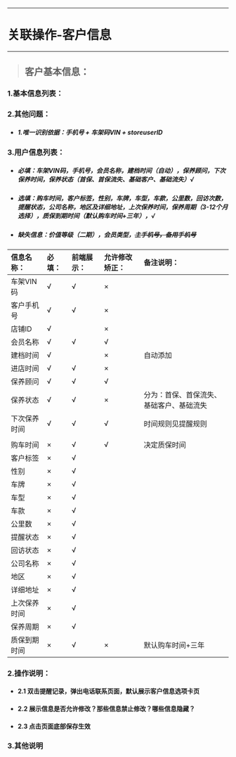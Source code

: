 
---

# 关联操作-客户信息

---

> ## 客户基本信息：

### 1.基本信息列表：

### 2.其他问题：

* ##### 1.唯一识别依据：手机号 + 车架码VIN + storeuserID

### 3.用户信息列表：

* ##### 必填：车架VIN码，手机号，会员名称，建档时间（自动），保养顾问，下次保养时间，保养状态（首保、首保流失、基础客户、基础流失）√
* ##### 选填：购车时间，客户标签，性别，车牌，车型，车款，公里数，回访次数，提醒状态，公司名称，地区及详细地址，上次保养时间，保养周期（3-12个月选择），质保到期时间（默认购车时间+三年），√
* ##### 缺失信息：价值等级（二期），会员类型，~~主手机号，备用手机号~~

| **信息名称：** | **必填：** | **前端展示：** | **允许修改矫正：** | **备注说明：** |
| :--- | :--- | :--- | :--- | :--- |
| 车架VIN码 | √ | √ | × |  |
| 客户手机号 | √ | √ | × |  |
| 店铺ID | √ |  | × |  |
| 会员名称 | √ | √ | √ |  |
| 建档时间 | √ |  | × | 自动添加 |
| 进店时间 | √ | √ | × |  |
| 保养顾问 | √ | √ | √ |  |
| 保养状态 | √ | √ | × | 分为：首保、首保流失、基础客户、基础流失 |
| 下次保养时间 | √ | √ | √ | 时间规则见提醒规则 |
|  |  |  |  |  |
| 购车时间 | × | √ | √ | 决定质保时间 |
| 客户标签 | × | √ |  |  |
| 性别 | × | √ |  |  |
| 车牌 | × | √ |  |  |
| 车型 | × | √ |  |  |
| 车款 | × | √ |  |  |
| 公里数 | × | √ |  |  |
| 提醒状态 | × | √ |  |  |
| 回访状态 | × | √ |  |  |
| 公司名称 | × | √ |  |  |
| 地区 | × | √ |  |  |
| 详细地址 | × | √ |  |  |
| 上次保养时间 | × | √ |  |  |
| 保养周期 | × | √ |  |  |
| 质保到期时间 | × | √ | × | 默认购车时间+三年 |

### 2.操作说明：

* #### 2.1 双击提醒记录，弹出电话联系页面，默认展示客户信息选项卡页
* #### 2.2 展示信息是否允许修改？那些信息禁止修改？哪些信息隐藏？
* #### 2.3 点击页面底部保存生效

### 3.其他说明



